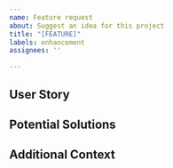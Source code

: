```yaml
---
name: Feature request
about: Suggest an idea for this project
title: "[FEATURE]"
labels: enhancement
assignees: ''

---
```


## User Story

<!-- A clear and concise description of what the problem is. 
E.g., As a User, I want to do X, because of Y. -->

## Potential Solutions

<!-- A clear and concise description of what you want to happen. -->
<!-- A clear and concise description of any alternative solutions or features you've considered. -->

## Additional Context

<!-- Add any other context about the feature request here. -->
